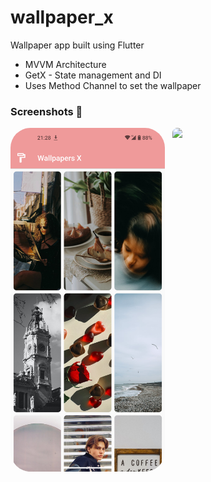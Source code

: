 # wallpaper_x

Wallpaper app built using Flutter

- MVVM Architecture
- GetX - State management and DI
- Uses Method Channel to set the wallpaper

### Screenshots 📸


<style>
img{
height:550px;
border-radius : 32px;
}

.image-wrapper{
  display: flex;
  gap:12px
  
}

</style>

<div class = "image-wrapper">

<img src = "https://raw.githubusercontent.com/iShriyansh/flutter_wallpaper_app/master/Screenshot_20230301-212818.png"/>

<img src = "https://images.unsplash.com/photo-1527377667-83c6c76f963f?ixlib=rb-4.0.3&ixid=MnwxMjA3fDB8MHxwaG90by1wYWdlfHx8fGVufDB8fHx8&auto=format&fit=crop&w=735&q=80"/>


</div>





